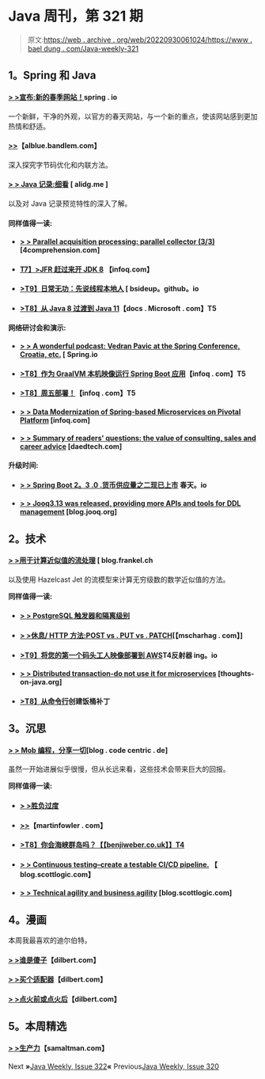 # Java 周刊，第 321 期

> 原文:[https://web . archive . org/web/20220930061024/https://www . bael dung . com/Java-weekly-321](https://web.archive.org/web/20220930061024/https://www.baeldung.com/java-weekly-321)

## **1。Spring 和 Java**

#### [**> >宣布:新的春季网站！**](https://web.archive.org/web/20220626205658/https://spring.io/blog/2020/02/14/announcing-the-new-spring-website)spring . io

一个新鲜，干净的外观，以官方的春天网站，与一个新的重点，使该网站感到更加热情和舒适。

#### [**>>**](https://web.archive.org/web/20220626205658/http://alblue.bandlem.com/2020/02/class-getname.html)【alblue.bandlem.com】

深入探究字节码优化和内联方法。

#### **[> > Java 记录:细看](https://web.archive.org/web/20220626205658/https://alidg.me/blog/2020/2/9/java14-records-in-depth)** [ alidg.me ]

以及对 Java 记录预览特性的深入了解。

#### **同样值得一读:**

*   #### [**> > Parallel acquisition processing: parallel collector (3/3)**](https://web.archive.org/web/20220626205658/https://4comprehension.com/parallel-collection-processing-3/) [4comprehension.com]

*   #### [**T7】>JFR 赶过来开 JDK 8**](https://web.archive.org/web/20220626205658/https://www.infoq.com/news/2020/02/jfr-coming-to-openjdk-8/?utm_campaign=infoq_content&utm_source=infoq&utm_medium=feed&utm_term=Java) 【infoq.com】

*   #### [**>T9】日常无功：先说线程本地人**](https://web.archive.org/web/20220626205658/https://bsideup.github.io/posts/daily_reactive/thread_locals/) [ bsideup。github。io

*   #### [**>T8】从 Java 8 过渡到 Java 11**](https://web.archive.org/web/20220626205658/https://docs.microsoft.com/en-us/azure/java/jdk/transition-from-java-8-to-java-11)【docs . Microsoft . com】T5

**网络研讨会和演示:**

*   #### [**> > A wonderful podcast: Vedran Pavic at the Spring Conference, Croatia, etc.**](https://web.archive.org/web/20220626205658/https://spring.io/blog/2020/02/13/a-bootiful-podcast-vedran-pavic-on-spring-session-croatia-and-so-much-more) [ Spring.io

*   #### [**>T8】作为 GraalVM 本机映像运行 Spring Boot 应用**](https://web.archive.org/web/20220626205658/https://www.infoq.com/presentations/spring-boot-graalvm/?utm_campaign=infoq_content&utm_source=infoq&utm_medium=feed&utm_term=Java)【infoq . com】T5

*   #### [**>T8】周五部署！**](https://web.archive.org/web/20220626205658/https://www.infoq.com/presentations/spring-deployment/?utm_campaign=infoq_content&utm_source=infoq&utm_medium=feed&utm_term=Java)【infoq . com】T5

*   #### [**> > Data Modernization of Spring-based Microservices on Pivotal Platform**](https://web.archive.org/web/20220626205658/https://www.infoq.com/presentations/spring-microservices-scalability/?utm_campaign=infoq_content&utm_source=infoq&utm_medium=feed&utm_term=Java) [infoq.com]

*   #### [**> > Summary of readers' questions: the value of consulting, sales and career advice**](https://web.archive.org/web/20220626205658/https://daedtech.com/reader-question-round-up-value-of-consulting-salesforce-career-advice/) [daedtech.com]

**升级时间:**

*   #### [**> > Spring Boot 2。3 .0 .货币供应量之二现已上市**](https://web.archive.org/web/20220626205658/https://spring.io/blog/2020/02/13/spring-boot-2-3-0-m2-available-now) 春天。io

*   #### [**> > Jooq3.13 was released, providing more APIs and tools for DDL management**](https://web.archive.org/web/20220626205658/https://blog.jooq.org/2020/02/14/jooq-3-13-released-with-more-api-and-tooling-for-ddl-management/) [blog.jooq.org]

## **2。技术**

#### [**> >用于计算近似值的流处理**](https://web.archive.org/web/20220626205658/https://blog.frankel.ch/stream-processing/2/) [ blog.frankel.ch

以及使用 Hazelcast Jet 的流模型来计算无穷级数的数学近似值的方法。

**同样值得一读:**

*   #### [**> > PostgreSQL 触发器和隔离级别**](https://web.archive.org/web/20220626205658/https://vladmihalcea.com/postgresql-triggers-isolation-levels/)

*   #### [**> >休息/ HTTP 方法:POST vs . PUT vs . PATCH**](https://web.archive.org/web/20220626205658/https://www.mscharhag.com/api-design/http-post-put-patch)[【mscharhag . com】]

*   #### **[>T9】将您的第一个码头工人映像部署到 AWS](https://web.archive.org/web/20220626205658/https://reflectoring.io/aws-deploy-docker-image-via-web-console/)T4反射器 ing。io**

*   #### **[> > Distributed transaction-do not use it for microservices](https://web.archive.org/web/20220626205658/https://thoughts-on-java.org/distributed-transactions-microservices/)** [thoughts-on-java.org]

*   #### [**>T8】从命令行**](https://web.archive.org/web/20220626205658/https://blog.sebastian-daschner.com/entries/git-patches-cli)创建饭桶补丁

## **3。沉思**

#### [**> > Mob 编程，分享一切**](https://web.archive.org/web/20220626205658/https://blog.codecentric.de/en/2020/02/mob-programming-shared-everything/)[blog . code centric . de]

虽然一开始进展似乎很慢，但从长远来看，这些技术会带来巨大的回报。

**同样值得一读:**

*   #### [**> >胜负过度**](https://web.archive.org/web/20220626205658/https://martinfowler.com/bliki/OutcomeOverOutput.html)

*   #### [**>>**](https://web.archive.org/web/20220626205658/https://martinfowler.com/articles/product-service-partnerships.html)【martinfowler . com】

*   #### [**>T8】你会海峡群岛吗？**【【benjiweber.co.uk】】T4](https://web.archive.org/web/20220626205658/https://benjiweber.co.uk/blog/2020/02/12/do-you-ci/)

*   #### [**> > Continuous testing–create a testable CI/CD pipeline.**](https://web.archive.org/web/20220626205658/https://blog.scottlogic.com/2020/02/10/continuous-testing.html) 【 blog.scottlogic.com】

*   #### [**> > Technical agility and business agility**](https://web.archive.org/web/20220626205658/https://blog.scottlogic.com/2020/02/12/technical-agility-vs-business-agility.html) [blog.scottlogic.com]

## **4。漫画**

本周我最喜欢的迪尔伯特。

#### [**> >谁是傻子**](https://web.archive.org/web/20220626205658/https://dilbert.com/strip/2020-02-11)【dilbert.com】

#### [**> >买个适配器**](https://web.archive.org/web/20220626205658/https://dilbert.com/strip/2020-02-17)【dilbert.com】

#### [**> >点火前或点火后**](https://web.archive.org/web/20220626205658/https://dilbert.com/strip/2020-02-15)【dilbert.com】

## **5。本周精选**

#### **[> >生产力](https://web.archive.org/web/20220626205658/https://blog.samaltman.com/productivity)**【samaltman.com】

Next **»**[Java Weekly, Issue 322](/web/20220626205658/https://www.baeldung.com/java-weekly-322)**«** Previous[Java Weekly, Issue 320](/web/20220626205658/https://www.baeldung.com/java-weekly-320)